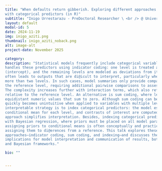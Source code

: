 ```yaml
---
title: "When defaults return gibberish. Exploring different approaches to fitting models
with categorical predictors (in R)"
subtitle: "Inigo Urrestarazu - PreDoctoral Researcher \ <br /> @ Universidad del Pais Vasco "
layout: default
modal-id: 5
date: 2024-11-19
img: inigo_aziti.png
thumbnail: inigo_aziti_noback.png
alt: image-alt
project-date: November 2025

category: 
description: "Statistical models frequently include categorical variables as predictors. By default, R
handles these predictors using indicator coding: one level is treated as the reference
(intercept), and the remaining levels are modeled as deviations from it. This convention
often leads to outputs that are di@icult to interpret, particularly when the predictor has
more than two levels. In such cases, model summaries only provide comparisons against
the reference level, requiring additional pairwise comparisons to assess other contrasts.
The complexity increases further with interaction terms, which also reflect deviations
relative to the reference level. An alternative is sum coding, where levels are assigned
equidistant numeric values that sum to zero. Although sum coding can be useful, it
quickly becomes unintuitive when applied to variables with multiple levels. A third, more
interpretable strategy is to index categorical predictors: the model estimates a
conditional mean for each level, and contrasts of interest are computed post hoc. This
approach simplifies interpretation. Besides, indexing categorical predictors aligns well
with Bayesian regression, where priors must be placed on all model parameters, and
assigning priors to conditional means is often conceptually and practically easier than
assigning them to di@erences from a reference. This talk explores these three
approaches—indicator coding, sum coding, and indexing—and discusses their
implications for model interpretation and communication of results, both in Frequentist
and Bayesian frameworks."

bio: ""


---
```





